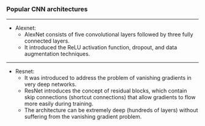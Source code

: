 ### Popular CNN architectures
---
* Alexnet:
    * AlexNet consists of five convolutional layers followed by three fully connected layers.
    * It introduced the ReLU activation function, dropout, and data augmentation techniques.

-----
* Resnet:
    * It was introduced to address the problem of vanishing gradients in very deep networks.
    * ResNet introduces the concept of residual blocks, which contain skip connections (shortcut connections) that allow gradients to flow more easily during training.
    * The architecture can be extremely deep (hundreds of layers) without suffering from the vanishing gradient problem.
